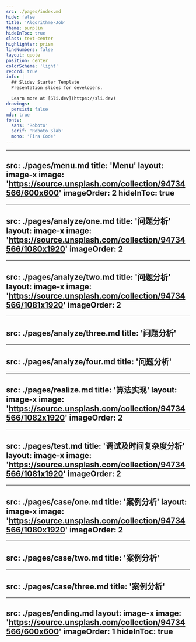 ```yaml
---
src: ./pages/index.md
hide: false
title: 'Algorithme-Job'
theme: purplin
hideInToc: true
class: text-center
highlighter: prism
lineNumbers: false
layout: quote
position: center
colorSchema: 'light'
record: true
info: |
  ## Slidev Starter Template
  Presentation slides for developers.

  Learn more at [Sli.dev](https://sli.dev)
drawings:
  persist: false
mdc: true
fonts:
  sans: 'Roboto'
  serif: 'Roboto Slab'
  mono: 'Fira Code'
---
```


---
src: ./pages/menu.md
title: 'Menu'
layout: image-x
image: 'https://source.unsplash.com/collection/94734566/600x600'
imageOrder: 2
hideInToc: true
---

---
src: ./pages/analyze/one.md
title: '问题分析'
layout: image-x
image: 'https://source.unsplash.com/collection/94734566/1080x1920'
imageOrder: 2
---

---
src: ./pages/analyze/two.md
title: '问题分析'
layout: image-x
image: 'https://source.unsplash.com/collection/94734566/1081x1920'
imageOrder: 2
---

---
src: ./pages/analyze/three.md
title: '问题分析'
---

---
src: ./pages/analyze/four.md
title: '问题分析'
---

---
src: ./pages/realize.md
title: '算法实现'
layout: image-x
image: 'https://source.unsplash.com/collection/94734566/1082x1920'
imageOrder: 2
---

---
src: ./pages/test.md
title: '调试及时间复杂度分析'
layout: image-x
image: 'https://source.unsplash.com/collection/94734566/1081x1920'
imageOrder: 2
---

---
src: ./pages/case/one.md
title: '案例分析'
layout: image-x
image: 'https://source.unsplash.com/collection/94734566/1080x1920'
imageOrder: 2
---

---
src: ./pages/case/two.md
title: '案例分析'
---


---
src: ./pages/case/three.md
title: '案例分析'
---

---
src: ./pages/ending.md
layout: image-x
image: 'https://source.unsplash.com/collection/94734566/600x600'
imageOrder: 1
hideInToc: true
---
